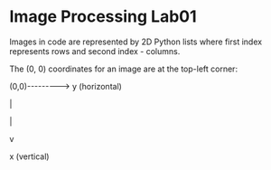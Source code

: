 # Image Processing Lab01

Images in code are represented by 2D Python lists where first index represents rows and second index - columns.

The (0, 0) coordinates for an image are at the top-left corner:

(0,0)---------> y (horizontal)
  
  |

  |

  v
  
  x (vertical)
